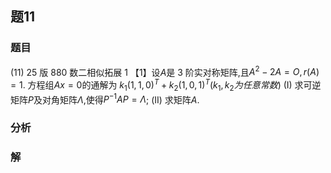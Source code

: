 ## 题11
### 题目
(11) 25 版 880 数二相似拓展 1 
【1】设$A$是 3 阶实对称矩阵,且$A^2 - 2A = O, r(A) = 1$. 方程组$Ax = 0$的通解为
$k_1(1, 1, 0)^T + k_2(1, 0, 1)^T (k_1, k_2 为任意常数)$
(I) 求可逆矩阵$P$及对角矩阵$\Lambda$,使得$P^{-1}AP = \Lambda$;
(II) 求矩阵$A$.
### 分析

### 解